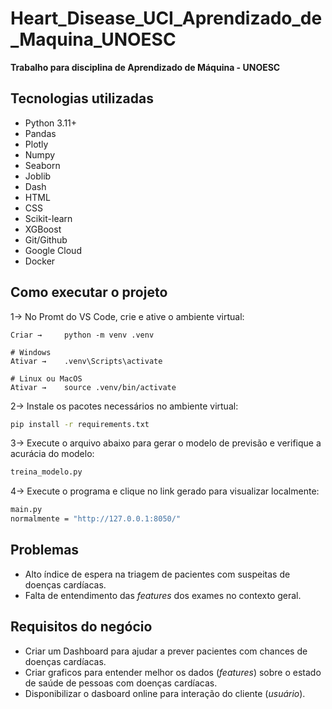 # Heart_Disease_UCI_Aprendizado_de_Maquina_UNOESC
**Trabalho para disciplina de Aprendizado de Máquina - UNOESC**


## Tecnologias utilizadas
- Python 3.11+
- Pandas
- Plotly
- Numpy
- Seaborn
- Joblib
- Dash
- HTML
- CSS
- Scikit-learn
- XGBoost
- Git/Github
- Google Cloud
- Docker

## Como executar o projeto

1→ No Promt do VS Code, crie e ative o ambiente virtual:
``` 
Criar →     python -m venv .venv

# Windows
Ativar →    .venv\Scripts\activate

# Linux ou MacOS
Ativar →    source .venv/bin/activate
```

2→ Instale os pacotes necessários no ambiente virtual:

```bash
pip install -r requirements.txt
``` 

3→ Execute o arquivo abaixo para gerar o modelo de previsão e verifique a acurácia do modelo:
```bash
treina_modelo.py
```

4→ Execute o programa e clique no link gerado para visualizar localmente:
```bash
main.py
normalmente = "http://127.0.0.1:8050/"
```

## Problemas
- Alto índice de espera na triagem de pacientes com suspeitas de doenças cardíacas.
- Falta de entendimento das *features* dos exames no contexto geral.

## Requisitos do negócio
- Criar um Dashboard para ajudar a prever pacientes com chances de doenças cardíacas.
- Criar graficos para entender melhor os dados (*features*) sobre o estado de saúde de pessoas com doenças cardíacas.
- Disponibilizar o dasboard online para interação do cliente (*usuário*).